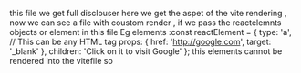 this file we get full disclouser here we get the aspet of the vite rendering , now we can see a file with coustom render ,
if we pass the reactelemnts objects or element in this file Eg elements :const reactElement = {
    type: 'a', // This can be any HTML tag
    props: {
        href: 'http://google.com',
        target: '_blank'
    },
    children: 'Click on it to visit Google' 
};
this elements cannot be rendered into the vitefile so 